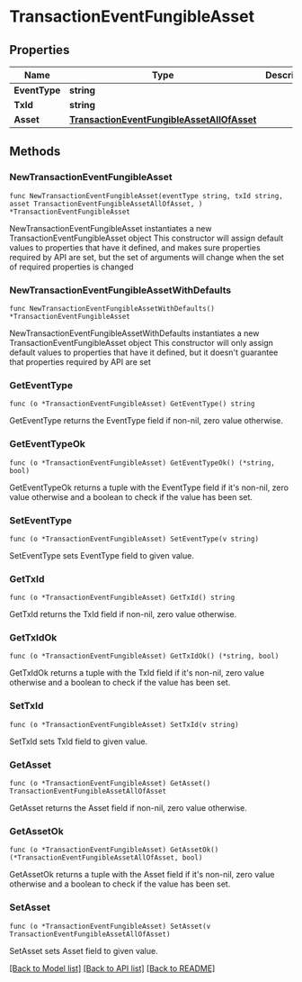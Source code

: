 # TransactionEventFungibleAsset

## Properties

Name | Type | Description | Notes
------------ | ------------- | ------------- | -------------
**EventType** | **string** |  | 
**TxId** | **string** |  | 
**Asset** | [**TransactionEventFungibleAssetAllOfAsset**](TransactionEventFungibleAssetAllOfAsset.md) |  | 

## Methods

### NewTransactionEventFungibleAsset

`func NewTransactionEventFungibleAsset(eventType string, txId string, asset TransactionEventFungibleAssetAllOfAsset, ) *TransactionEventFungibleAsset`

NewTransactionEventFungibleAsset instantiates a new TransactionEventFungibleAsset object
This constructor will assign default values to properties that have it defined,
and makes sure properties required by API are set, but the set of arguments
will change when the set of required properties is changed

### NewTransactionEventFungibleAssetWithDefaults

`func NewTransactionEventFungibleAssetWithDefaults() *TransactionEventFungibleAsset`

NewTransactionEventFungibleAssetWithDefaults instantiates a new TransactionEventFungibleAsset object
This constructor will only assign default values to properties that have it defined,
but it doesn't guarantee that properties required by API are set

### GetEventType

`func (o *TransactionEventFungibleAsset) GetEventType() string`

GetEventType returns the EventType field if non-nil, zero value otherwise.

### GetEventTypeOk

`func (o *TransactionEventFungibleAsset) GetEventTypeOk() (*string, bool)`

GetEventTypeOk returns a tuple with the EventType field if it's non-nil, zero value otherwise
and a boolean to check if the value has been set.

### SetEventType

`func (o *TransactionEventFungibleAsset) SetEventType(v string)`

SetEventType sets EventType field to given value.


### GetTxId

`func (o *TransactionEventFungibleAsset) GetTxId() string`

GetTxId returns the TxId field if non-nil, zero value otherwise.

### GetTxIdOk

`func (o *TransactionEventFungibleAsset) GetTxIdOk() (*string, bool)`

GetTxIdOk returns a tuple with the TxId field if it's non-nil, zero value otherwise
and a boolean to check if the value has been set.

### SetTxId

`func (o *TransactionEventFungibleAsset) SetTxId(v string)`

SetTxId sets TxId field to given value.


### GetAsset

`func (o *TransactionEventFungibleAsset) GetAsset() TransactionEventFungibleAssetAllOfAsset`

GetAsset returns the Asset field if non-nil, zero value otherwise.

### GetAssetOk

`func (o *TransactionEventFungibleAsset) GetAssetOk() (*TransactionEventFungibleAssetAllOfAsset, bool)`

GetAssetOk returns a tuple with the Asset field if it's non-nil, zero value otherwise
and a boolean to check if the value has been set.

### SetAsset

`func (o *TransactionEventFungibleAsset) SetAsset(v TransactionEventFungibleAssetAllOfAsset)`

SetAsset sets Asset field to given value.



[[Back to Model list]](../README.md#documentation-for-models) [[Back to API list]](../README.md#documentation-for-api-endpoints) [[Back to README]](../README.md)


